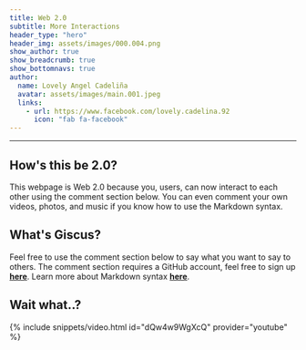 ```yaml
---
title: Web 2.0
subtitle: More Interactions
header_type: "hero"
header_img: assets/images/000.004.png
show_author: true
show_breadcrumb: true
show_bottomnavs: true
author:
  name: Lovely Angel Cadeliña
  avatar: assets/images/main.001.jpeg
  links:                
    - url: https://www.facebook.com/lovely.cadelina.92
      icon: "fab fa-facebook"
---
```

---

## How's this be 2.0?
This webpage is Web 2.0 because you, users, can now interact to each other using the comment section below. You can even comment your own videos, photos, and music if you know how to use the Markdown syntax.

## What's Giscus?
Feel free to use the comment section below to say what you want to say to others. The comment section requires a GitHub account, feel free to sign up [**here**](https://github.com/join). Learn more about Markdown syntax [**here**](https://docs.github.com/en/get-started/writing-on-github/getting-started-with-writing-and-formatting-on-github).

## Wait what..?
{% include snippets/video.html id="dQw4w9WgXcQ" provider="youtube" %}
